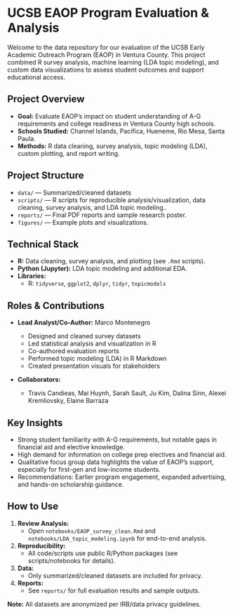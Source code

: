 # UCSB EAOP Program Evaluation & Analysis

Welcome to the data repository for our evaluation of the UCSB Early Academic Outreach Program (EAOP) in Ventura County. This project combined R survey analysis, machine learning (LDA topic modeling), and custom data visualizations to assess student outcomes and support educational access.

##  Project Overview

- **Goal:** Evaluate EAOP’s impact on student understanding of A-G requirements and college readiness in Ventura County high schools.
- **Schools Studied:** Channel Islands, Pacifica, Hueneme, Rio Mesa, Santa Paula.
- **Methods:** R data cleaning, survey analysis, topic modeling (LDA), custom plotting, and report writing.

## Project Structure

- `data/` — Summarized/cleaned datasets 
- `scripts/` — R scripts for reproducible analysis/visualization, data cleaning, survey analysis, and LDA topic modeling..
- `reports/` — Final PDF reports and sample research poster.
- `figures/` — Example plots and visualizations.

## Technical Stack

- **R:** Data cleaning, survey analysis, and plotting (see `.Rmd` scripts).
- **Python (Jupyter):** LDA topic modeling and additional EDA.
- **Libraries:**  
  - R: `tidyverse`, `ggplot2`, `dplyr`, `tidyr`, `topicmodels`

##  Roles & Contributions

- **Lead Analyst/Co-Author:** Marco Montenegro  
  - Designed and cleaned survey datasets  
  - Led statistical analysis and visualization in R  
  - Co-authored evaluation reports  
  - Performed topic modeling (LDA) in R Markdown   
  - Created presentation visuals for stakeholders

- **Collaborators:**  
  - Travis Candieas, Mai Huynh, Sarah Sault, Ju Kim, Dalina Sinn, Alexei Kremliovsky, Elaine Barraza

##  Key Insights

- Strong student familiarity with A-G requirements, but notable gaps in financial aid and elective knowledge.
- High demand for information on college prep electives and financial aid.
- Qualitative focus group data highlights the value of EAOP’s support, especially for first-gen and low-income students.
- Recommendations: Earlier program engagement, expanded advertising, and hands-on scholarship guidance.

##  How to Use

1. **Review Analysis:**  
   - Open `notebooks/EAOP_survey_clean.Rmd` and `notebooks/LDA_topic_modeling.ipynb` for end-to-end analysis.
2. **Reproducibility:**  
   - All code/scripts use public R/Python packages (see scripts/notebooks for details).
3. **Data:**  
   - Only summarized/cleaned datasets are included for privacy.
4. **Reports:**  
   - See `reports/` for full evaluation results and sample outputs.


**Note:** All datasets are anonymized per IRB/data privacy guidelines.

